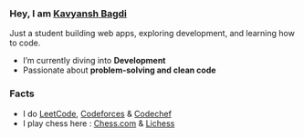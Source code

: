 ### Hey, I am [Kavyansh Bagdi](https://kavyansh-bagdi.github.io/portfolio/)  

Just a student building web apps, exploring development, and learning how to code.  

* I’m currently diving into **Development**  
* Passionate about **problem-solving and clean code**  

### Facts 
  * I do [LeetCode](https://leetcode.com/u/kavyanshbagdi/), [Codeforces](https://codeforces.com/profile/Kavyansh-Bagdi) & [Codechef](https://www.codechef.com/users/kavyanshbagdi)
  * I play chess here : [Chess.com](https://www.chess.com/member/kavybyte) & [Lichess](https://lichess.org/@/KavyByte)
